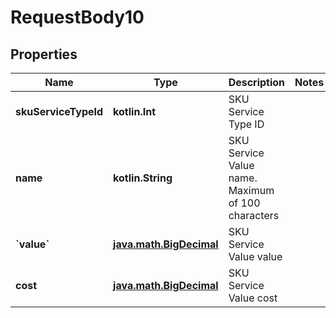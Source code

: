 
# RequestBody10

## Properties
Name | Type | Description | Notes
------------ | ------------- | ------------- | -------------
**skuServiceTypeId** | **kotlin.Int** | SKU Service Type ID | 
**name** | **kotlin.String** | SKU Service Value name. Maximum of 100 characters | 
**&#x60;value&#x60;** | [**java.math.BigDecimal**](java.math.BigDecimal.md) | SKU Service Value value | 
**cost** | [**java.math.BigDecimal**](java.math.BigDecimal.md) | SKU Service Value cost | 



